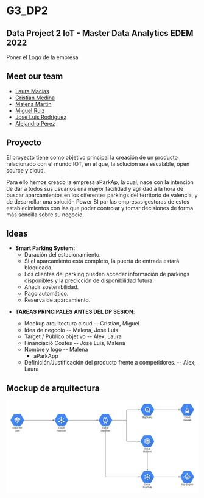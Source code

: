 # G3_DP2
## Data Project 2 IoT - Master Data Analytics EDEM 2022
Poner el Logo de la empresa

## Meet our team

- [Laura Macías](https://github.com/LauraMacias)
- [Cristian Medina](hhttps://github.com/medinaltbx)
- [Malena Martin]()
- [Miguel Ruiz]()
- [Jose Luis Rodriguez](https://github.com/joselra98)
- [Alejandro Pérez](https://github.com/AlexPC23)

## Proyecto

El proyecto tiene como objetivo principal la creación de un producto relacionado con el mundo IOT, en el que, la solución sea escalable, open source y cloud. 

Para ello hemos creado la empresa aParkAp, la cual, nace con la intención de dar a todos sus usuarios una mayor facilidad y agilidad a la hora de buscar aparcamientos en los diferentes parkings del territorio de valencia, y de desarrollar una solución Power BI par las empresas gestoras de estos establecimientos con las que poder controlar y tomar decisiones de forma más sencilla sobre su negocio. 

## Ideas
* **Smart Parking System:**
    * Duración del estacionamiento.
    * Si el aparcamiento está completo, la puerta de entrada estará bloqueada.
    * Los clientes del parking pueden acceder información de parkings disponibles y la predicción de disponibilidad futura. 
    * Añadir sostenibilidad.
    * Pago automático.
    * Reserva de aparcamiento.
    
    
- **TAREAS PRINCIPALES ANTES DEL DP SESION**:

    * Mockup arquitectura cloud -- Cristian, Miguel 
    * Idea de negocio -- Malena, Jose Luis 
    * Target / Público objetivo -- Alex, Laura
    * Financiació Costes -- Jose Luis, Malena
    * Nombre y logo -- Malena
        - aParkApp
    * Definición/Justificación del producto frente a competidores. -- Alex, Laura

## Mockup de arquitectura
![](images/DP2_arquitectura.jpeg)
